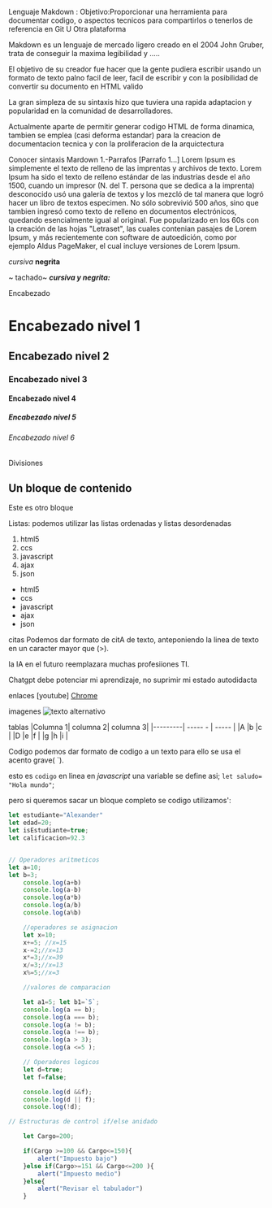  Lenguaje Makdown :
Objetivo:Proporcionar una herramienta para documentar codigo,
o aspectos tecnicos para compartirlos o tenerlos de referencia en Git U
Otra plataforma  


Makdown es un lenguaje de mercado ligero creado en el 2004
John Gruber, trata de conseguir la maxima legibilidad y .....


El objetivo de su creador fue hacer que la gente pudiera escribir usando
un formato de texto palno facil de leer, facil de escribir y con la 
posibilidad de convertir su documento en HTML valido

La gran simpleza de su sintaxis hizo que tuviera una rapida
adaptacion y popularidad en la comunidad de desarrolladores.

Actualmente aparte de permitir generar codigo HTML de forma
dinamica, tambien se emplea (casi deforma estandar) para la creacion
de documentacion tecnica y con la proliferacion de la arquictectura



Conocer sintaxis Mardown
1.-Parrafos [Parrafo 1...]
Lorem Ipsum es simplemente el texto de relleno de las imprentas y archivos de texto. Lorem Ipsum ha sido el texto de relleno estándar de las industrias desde el año 1500, cuando un impresor (N. del T. persona que se dedica a la imprenta) desconocido usó una galería de textos y los mezcló de tal manera que logró hacer un libro de textos especimen. No sólo sobrevivió 500 años, sino que tambien ingresó como texto de relleno en documentos electrónicos, quedando esencialmente igual al original. Fue popularizado en los 60s con la creación de las hojas "Letraset", las cuales contenian pasajes de Lorem Ipsum, y más recientemente con software de autoedición, como por ejemplo Aldus PageMaker, el cual incluye versiones de Lorem Ipsum.


_cursiva_
**negrita**

~ tachado~
**_cursiva y negrita:_**

Encabezado

# Encabezado nivel 1
## Encabezado nivel 2
### Encabezado nivel 3
#### Encabezado nivel 4
##### Encabezado nivel 5
###### Encabezado nivel 6


Divisiones

Un bloque de contenido
----
Este es otro bloque

Listas:
podemos utilizar las listas ordenadas y listas desordenadas
1. html5
1. ccs
1. javascript
1. ajax
1. json

- html5
- ccs
- javascript
- ajax
- json

citas
Podemos dar formato de citA de texto, anteponiendo la linea
de texto en un caracter mayor que (>).

la IA en el futuro reemplazara muchas profesiiones TI.

Chatgpt debe potenciar mi aprendizaje, no suprimir mi estado autodidacta

enlaces
[youtube]
[Chrome](https://www.google.com/)

imagenes
![texto alternativo](URLimagen)

tablas
|Columna 1| columna 2| columna 3|
|---------| ----- -  | -----    |
|A        |b         |c         |
|D        |e         |f         |
|g        |h         |i         |


Codigo 
podemos dar formato de codigo a un texto para ello se usa el acento grave( `).

esto es `codigo` en linea
en _javascript_ una variable se define asi;
`let saludo= "Hola mundo"`;

pero si queremos sacar un bloque completo se codigo utilizamos':
```js
let estudiante="Alexander"
let edad=20;
let isEstudiante=true;
let calificacion=92.3


// Operadores aritmeticos
let a=10;
let b=3;
    console.log(a+b)
    console.log(a-b)
    console.log(a*b)
    console.log(a/b)
    console.log(a%b)

    //operadores se asignacion
    let x=10;
    x+=5; //x=15
    x-=2;//x=13
    x*=3;//x=39
    x/=3;//x=13
    x%=5;//x=3

    //valores de comparacion

    let a1=5; let b1=`5`;
    console.log(a == b);
    console.log(a === b);
    console.log(a != b);
    console.log(a !== b);
    console.log(a > 3);
    console.log(a <=5 );

    // Operadores logicos
    let d=true;
    let f=false;

    console.log(d &&f);
    console.log(d || f);
    console.log(!d);

// Estructuras de control if/else anidado

    let Cargo=200;

    if(Cargo >=100 && Cargo<=150){
        alert("Impuesto bajo")
    }else if(Cargo>=151 && Cargo<=200 ){
        alert("Impuesto medio")
    }else{
        alert("Revisar el tabulador")
    }
```




